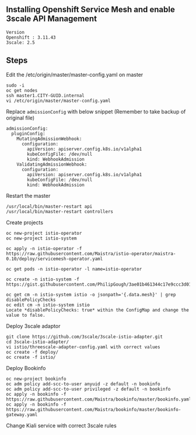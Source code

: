 ## Installing Openshift Service Mesh and enable 3scale API Management

```
Version
Openshift : 3.11.43
3scale: 2.5
```

## Steps

Edit the /etc/origin/master/master-config.yaml on master

```
sudo -i
oc get nodes
ssh master1.CITY-GUID.internal
vi /etc/origin/master/master-config.yaml
```

Replace `admissionConfig` with below snippet (Remember to take backup of original file)

```
admissionConfig:
  pluginConfig:
    MutatingAdmissionWebhook:
      configuration:
        apiVersion: apiserver.config.k8s.io/v1alpha1
        kubeConfigFile: /dev/null
        kind: WebhookAdmission
    ValidatingAdmissionWebhook:
      configuration:
        apiVersion: apiserver.config.k8s.io/v1alpha1
        kubeConfigFile: /dev/null
        kind: WebhookAdmission
```

Restart the master

```
/usr/local/bin/master-restart api
/usr/local/bin/master-restart controllers
```

Create projects

```
oc new-project istio-operator
oc new-project istio-system

oc apply -n istio-operator -f https://raw.githubusercontent.com/Maistra/istio-operator/maistra-0.10/deploy/servicemesh-operator.yaml

oc get pods -n istio-operator -l name=istio-operator

oc create -n istio-system -f https://gist.githubusercontent.com/PhilipGough/3ae01b461344c17e9ccc3d01ff9b575d/raw/d6e62197f861b9c869268a12e61a74fa6d599f01/cp.yml
```


```
oc get cm -n istio-system istio -o jsonpath='{.data.mesh}' | grep disablePolicyChecks
oc edit cm -n istio-system istio
Locate *disablePolicyChecks: true* within the ConfigMap and change the value to false.
```

Deploy 3scale adaptor

```
git clone https://github.com/3scale/3scale-istio-adapter.git
cd 3scale-istio-adapter/
vi istio/threescale-adapter-config.yaml with correct values
oc create -f deploy/
oc create -f istio/
```

Deploy Bookinfo
```
oc new-project bookinfo
oc adm policy add-scc-to-user anyuid -z default -n bookinfo
oc adm policy add-scc-to-user privileged -z default -n bookinfo
oc apply -n bookinfo -f https://raw.githubusercontent.com/Maistra/bookinfo/master/bookinfo.yaml
oc apply -n bookinfo -f https://raw.githubusercontent.com/Maistra/bookinfo/master/bookinfo-gateway.yaml
```

Change Kiali service with correct 3scale rules



